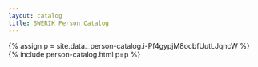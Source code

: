 ```yaml
---
layout: catalog
title: SWERIK Person Catalog
---
```

{% assign p = site.data._person-catalog.i-Pf4gypjM8ocbfUutLJqncW %}
{% include person-catalog.html p=p %}

